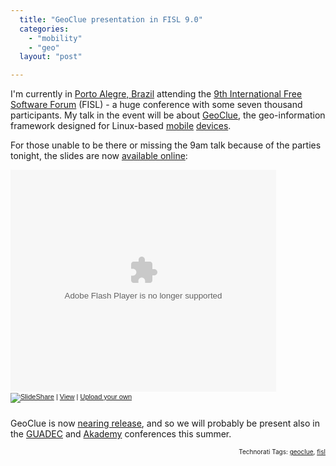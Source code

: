 ```yaml
---
  title: "GeoClue presentation in FISL 9.0"
  categories: 
    - "mobility"
    - "geo"
  layout: "post"

---
```

<p>
I'm currently in <a href="http://en.wikipedia.org/wiki/Porto_Alegre">Porto Alegre, Brazil</a> attending the <a href="http://fisl.softwarelivre.org/9.0/www/">9th International Free Software Forum</a> (FISL) - a huge conference with some seven thousand participants. My talk in the event will be about <a href="http://www.freedesktop.org/wiki/Software/GeoClue">GeoClue</a>, the geo-information framework designed for Linux-based <a href="http://www.gnome.org/mobile/">mobile</a> <a href="http://trolltech.com/products/qtopia">devices</a>.
</p><p>
For those unable to be there or missing the 9am talk because of the parties tonight, the slides are now <a href="http://www.slideshare.net/bergie/geoclue-geoinformation-framework">available online</a>:
</p>

<div style="width:425px;text-align:left" id="__ss_360864"><object style="margin:0px" width="425" height="355"><param name="movie" value="http://static.slideshare.net/swf/ssplayer2.swf?doc=fisl9-geoclue-1208563341291158-9"/><param name="allowFullScreen" value="true"/><param name="allowScriptAccess" value="always"/><embed src="http://static.slideshare.net/swf/ssplayer2.swf?doc=fisl9-geoclue-1208563341291158-9" type="application/x-shockwave-flash" allowscriptaccess="always" allowfullscreen="true" width="425" height="355"></embed></object><div style="font-size:11px;font-family:tahoma,arial;height:26px;padding-top:2px;"><a href="http://www.slideshare.net/?src=embed"><img src="http://static.slideshare.net/swf/logo_embd.png" style="border:0px none;margin-bottom:-5px" alt="SlideShare"/></a> | <a href="http://www.slideshare.net/bergie/geoclue-geoinformation-framework?src=embed" title="View 'GeoClue - geo-information framework' on SlideShare">View</a> | <a href="http://www.slideshare.net/upload?src=embed">Upload your own</a></div></div>

<p>
GeoClue is now <a href="http://lists.freedesktop.org/archives/geoclue/2008-April/000230.html">nearing release</a>, and so we will probably be present also in the <a href="http://guadec.expectnation.com/public/content/main">GUADEC</a> and <a href="http://akademy.kde.org/">Akademy</a> conferences this summer.
</p>
<p style="text-align:right;font-size:10px;">Technorati Tags: <a href="http://www.technorati.com/tag/geoclue">geoclue</a>, <a href="http://www.technorati.com/tag/fisl">fisl</a></p>
